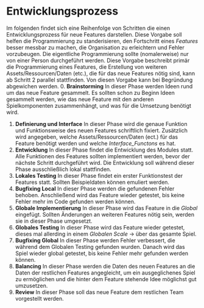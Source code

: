 # Entwicklungsprozess
Im folgenden findet sich eine Reihenfolge von Schritten die einen Entwicklungsprozess für neue Features darstellen. Diese Vorgabe soll helfen die Programmierung zu standerisieren, den Fortschritt eines *Features* besser messbar zu machen, die Organisation zu erleichtern und Fehler vorzubeugen. Die eigentliche Programmierung sollte (nomalerweise) nur von einer Person durchgeführt werden. Diese Vorgabe beschreibt primär die Programmierung eines Features, die Erstellung von weiteren Assets/Ressourcen/Daten (etc.), die für das neue Features nötig sind, kann ab Schritt 2 parallel stattfinden. Von diesen Vorgabe kann bei Begründung abgewichen werden.
0. **Brainstorming** In dieser Phase werden Ideen rund um das neue Feature gesammelt. Es sollten schon zu Beginn Ideen gesammelt werden, wie das neue Feature mit den anderen Spielkomponenten zusammenhängt, und was für die Umsetzung benötigt wird.
1.  **Definierung und Interface** In dieser Phase wird die genaue Funktion und Funktionsweise des neuen Features schriftlich fixiert. Zusätzlich wird angegeben, welche Assets/Ressourcen/Daten (ect.) für das Feature benötigt werden und welche *Interface_Functons* es hat.
2. **Entwicklung** In dieser Phase findet die Entwicklung des Modules statt. Alle Funktionen des Features sollten implementiert werden, bevor der nächste Schritt durchgeführt wird. Die Entwicklung soll während dieser Phase ausschließlich lokal stattfinden.
3. **Lokales Testing** In dieser Phase findet ein erster Funktionstest der Features statt. Sollten Beispieldaten können emuliert werden.
4. **Bugfixing Local** In dieser Phase werden die gefundenen Fehler behoben. Anschließend wird das Feature wieder getestet, bis keine Fehler mehr im Code gefunden werden können.
5. **Globale Implementierung** In dieser Phase wird das Feature in die *Global* eingefügt. Sollten Änderungen an weiteren Features nötig sein, werden sie in dieser Phase umgesetzt.
6. **Globales Testing** In dieser Phase wird das Feature wieder getestet, dieses mal allerding in einem *Globalen Scale* -> über das gesamte Spiel.
7. **Bugfixing Global** In dieser Phase werden Fehler verbessert, die während dem Globalen Testing gefunden wurden. Danach wird das Spiel wieder global getestet, bis keine Fehler mehr gefunden werden können.
8. **Balancing** In dieser Phase werden die Daten des neuen Features an die Daten der restlichen Features angegleicht, um ein ausgeglichenes Spiel zu ermöglichen und die hinter dem Feature stehende Idee möglichst gut umzusetzen.
9. **Review** In dieser Phase soll das neue Feature dem restlichen Team vorgestellt werden.